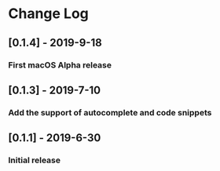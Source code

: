 # Change Log

## [0.1.4] - 2019-9-18
### First macOS Alpha release

## [0.1.3] - 2019-7-10
### Add the support of autocomplete and code snippets

## [0.1.1] - 2019-6-30
### Initial release